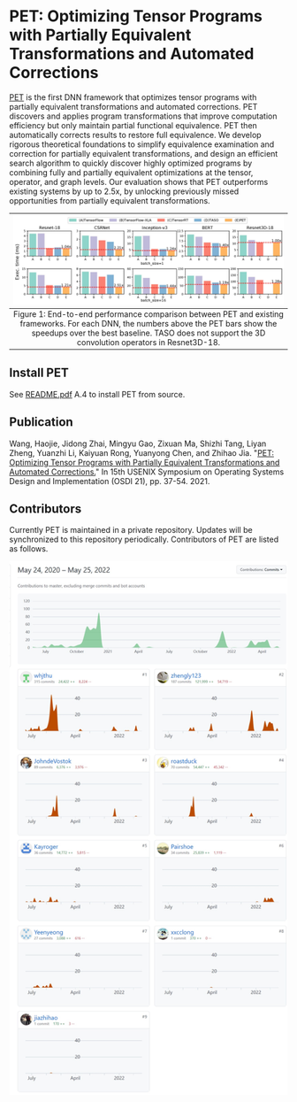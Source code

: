 # PET: Optimizing Tensor Programs with Partially Equivalent Transformations and Automated Corrections

[PET](https://pacman.cs.tsinghua.edu.cn/~whj/pubs/Pet.pdf) is the first DNN framework that optimizes tensor programs with partially equivalent transformations and automated corrections. PET discovers and applies program transformations that improve computation efficiency but only maintain partial functional equivalence. PET then automatically corrects results to restore full equivalence. We develop rigorous theoretical foundations to simplify equivalence examination and correction for partially equivalent transformations, and design an efficient search algorithm to quickly discover highly optimized programs by combining fully and partially equivalent optimizations at the tensor, operator, and graph levels. Our evaluation shows that PET outperforms existing systems by up to 2.5x, by unlocking previously missed opportunities from partially equivalent transformations.

| ![End-to-end performance comparison](figures/end2end.jpg) |
|:--:|
| Figure 1: End-to-end performance comparison between PET and existing frameworks. For each DNN, the numbers above the PET bars show the speedups over the best baseline. TASO does not support the 3D convolution operators in Resnet3D-18. |


## Install PET

See [README.pdf](README.pdf) A.4 to install PET from source.

## Publication

Wang, Haojie, Jidong Zhai, Mingyu Gao, Zixuan Ma, Shizhi Tang, Liyan Zheng, Yuanzhi Li, Kaiyuan Rong, Yuanyong Chen, and Zhihao Jia. "[PET: Optimizing Tensor Programs with Partially Equivalent Transformations and Automated Corrections.](https://pacman.cs.tsinghua.edu.cn/~whj/pubs/Pet.pdf)" In 15th USENIX Symposium on Operating Systems Design and Implementation (OSDI 21), pp. 37-54. 2021.

## Contributors

Currently PET is maintained in a private repository. Updates will be synchronized to this repository periodically. Contributors of PET are listed as follows.

![Contributors](figures/contributors.jpg)
